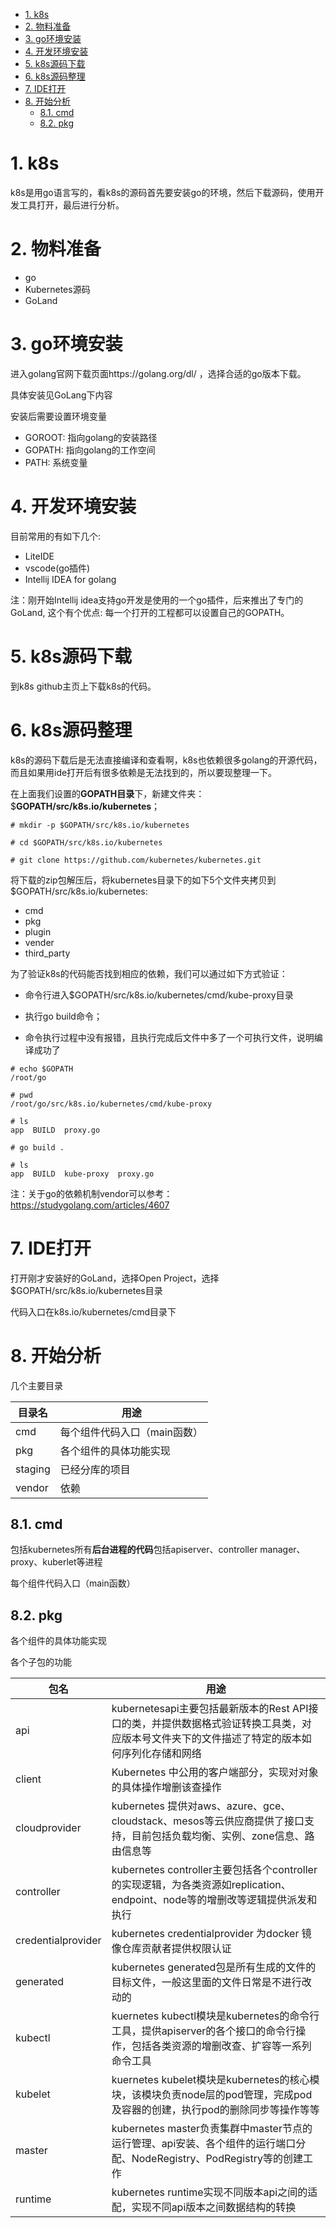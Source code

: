 
<!-- @import "[TOC]" {cmd="toc" depthFrom=1 depthTo=6 orderedList=false} -->

<!-- code_chunk_output -->

- [1. k8s](#1-k8s)
- [2. 物料准备](#2-物料准备)
- [3. go环境安装](#3-go环境安装)
- [4. 开发环境安装](#4-开发环境安装)
- [5. k8s源码下载](#5-k8s源码下载)
- [6. k8s源码整理](#6-k8s源码整理)
- [7. IDE打开](#7-ide打开)
- [8. 开始分析](#8-开始分析)
  - [8.1. cmd](#81-cmd)
  - [8.2. pkg](#82-pkg)

<!-- /code_chunk_output -->

# 1. k8s

k8s是用go语言写的，看k8s的源码首先要安装go的环境，然后下载源码，使用开发工具打开，最后进行分析。

# 2. 物料准备

- go
- Kubernetes源码
- GoLand

# 3. go环境安装

进入golang官网下载页面https://golang.org/dl/ ，选择合适的go版本下载。

具体安装见GoLang下内容

安装后需要设置环境变量

* GOROOT: 指向golang的安装路径
* GOPATH: 指向golang的工作空间
* PATH: 系统变量

# 4. 开发环境安装

目前常用的有如下几个:

* LiteIDE
* vscode(go插件)
* Intellij IDEA for golang

注：刚开始Intellij idea支持go开发是使用的一个go插件，后来推出了专门的GoLand, 这个有个优点: 每一个打开的工程都可以设置自己的GOPATH。

# 5. k8s源码下载

到k8s github主页上下载k8s的代码。

# 6. k8s源码整理

k8s的源码下载后是无法直接编译和查看啊，k8s也依赖很多golang的开源代码，而且如果用ide打开后有很多依赖是无法找到的，所以要现整理一下。

在上面我们设置的**GOPATH目录**下，新建文件夹：\$**GOPATH/src/k8s.io/kubernetes**；

```
# mkdir -p $GOPATH/src/k8s.io/kubernetes

# cd $GOPATH/src/k8s.io/kubernetes

# git clone https://github.com/kubernetes/kubernetes.git
```

将下载的zip包解压后，将kubernetes目录下的如下5个文件夹拷贝到$GOPATH/src/k8s.io/kubernetes:

* cmd
* pkg
* plugin
* vender
* third\_party

为了验证k8s的代码能否找到相应的依赖，我们可以通过如下方式验证：

* 命令行进入$GOPATH/src/k8s.io/kubernetes/cmd/kube\-proxy目录

* 执行go build命令；

* 命令执行过程中没有报错，且执行完成后文件中多了一个可执行文件，说明编译成功了

```
# echo $GOPATH
/root/go

# pwd
/root/go/src/k8s.io/kubernetes/cmd/kube-proxy

# ls
app  BUILD  proxy.go

# go build .

# ls
app  BUILD  kube-proxy  proxy.go
```

注：关于go的依赖机制vendor可以参考：https://studygolang.com/articles/4607

# 7. IDE打开

打开刚才安装好的GoLand，选择Open Project，选择$GOPATH/src/k8s.io/kubernetes目录

代码入口在k8s.io/kubernetes/cmd目录下

# 8. 开始分析

几个主要目录

目录名 | 用途
----|---
cmd | 每个组件代码入口（main函数）
pkg | 各个组件的具体功能实现
staging | 已经分库的项目
vendor | 依赖

## 8.1. cmd

包括kubernetes所有**后台进程的代码**包括apiserver、controller manager、proxy、kuberlet等进程

每个组件代码入口（main函数）

## 8.2. pkg

各个组件的具体功能实现

各个子包的功能

包名 | 用途
---|---
api | kubernetesapi主要包括最新版本的Rest API接口的类，并提供数据格式验证转换工具类，对应版本号文件夹下的文件描述了特定的版本如何序列化存储和网络
client | Kubernetes 中公用的客户端部分，实现对对象的具体操作增删该查操作
cloudprovider | kubernetes 提供对aws、azure、gce、cloudstack、mesos等云供应商提供了接口支持，目前包括负载均衡、实例、zone信息、路由信息等
controller | kubernetes controller主要包括各个controller的实现逻辑，为各类资源如replication、endpoint、node等的增删改等逻辑提供派发和执行
credentialprovider | kubernetes credentialprovider 为docker 镜像仓库贡献者提供权限认证
generated | kubernetes generated包是所有生成的文件的目标文件，一般这里面的文件日常是不进行改动的
kubectl | kuernetes kubectl模块是kubernetes的命令行工具，提供apiserver的各个接口的命令行操作，包括各类资源的增删改查、扩容等一系列命令工具
kubelet | kuernetes kubelet模块是kubernetes的核心模块，该模块负责node层的pod管理，完成pod及容器的创建，执行pod的删除同步等操作等等
master | kubernetes master负责集群中master节点的运行管理、api安装、各个组件的运行端口分配、NodeRegistry、PodRegistry等的创建工作
runtime | kubernetes runtime实现不同版本api之间的适配，实现不同api版本之间数据结构的转换


